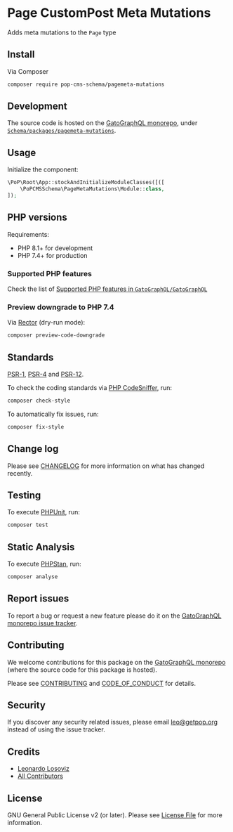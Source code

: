 # Page CustomPost Meta Mutations

<!--
[![Build Status][ico-travis]][link-travis]
[![Quality Score][ico-code-quality]][link-code-quality]
[![Software License][ico-license]](LICENSE.md)
[![Latest Version on Packagist][ico-version]][link-packagist]
[![Coverage Status][ico-scrutinizer]][link-scrutinizer]
[![Total Downloads][ico-downloads]][link-downloads]
-->

Adds meta mutations to the `Page` type

## Install

Via Composer

``` bash
composer require pop-cms-schema/pagemeta-mutations
```

## Development

The source code is hosted on the [GatoGraphQL monorepo](https://github.com/GatoGraphQL/GatoGraphQL), under [`Schema/packages/pagemeta-mutations`](https://github.com/GatoGraphQL/GatoGraphQL/tree/master/layers/Schema/packages/pagemeta-mutations).

## Usage

Initialize the component:

``` php
\PoP\Root\App::stockAndInitializeModuleClasses([([
    \PoPCMSSchema\PageMetaMutations\Module::class,
]);
```

## PHP versions

Requirements:

- PHP 8.1+ for development
- PHP 7.4+ for production

### Supported PHP features

Check the list of [Supported PHP features in `GatoGraphQL/GatoGraphQL`](https://github.com/GatoGraphQL/GatoGraphQL/blob/master/docs/supported-php-features.md)

### Preview downgrade to PHP 7.4

Via [Rector](https://github.com/rectorphp/rector) (dry-run mode):

```bash
composer preview-code-downgrade
```

## Standards

[PSR-1](https://www.php-fig.org/psr/psr-1), [PSR-4](https://www.php-fig.org/psr/psr-4) and [PSR-12](https://www.php-fig.org/psr/psr-12).

To check the coding standards via [PHP CodeSniffer](https://github.com/squizlabs/PHP_CodeSniffer), run:

``` bash
composer check-style
```

To automatically fix issues, run:

``` bash
composer fix-style
```

## Change log

Please see [CHANGELOG](CHANGELOG.md) for more information on what has changed recently.

## Testing

To execute [PHPUnit](https://phpunit.de/), run:

``` bash
composer test
```

## Static Analysis

To execute [PHPStan](https://github.com/phpstan/phpstan), run:

``` bash
composer analyse
```

## Report issues

To report a bug or request a new feature please do it on the [GatoGraphQL monorepo issue tracker](https://github.com/GatoGraphQL/GatoGraphQL/issues).

## Contributing

We welcome contributions for this package on the [GatoGraphQL monorepo](https://github.com/GatoGraphQL/GatoGraphQL) (where the source code for this package is hosted).

Please see [CONTRIBUTING](CONTRIBUTING.md) and [CODE_OF_CONDUCT](CODE_OF_CONDUCT.md) for details.

## Security

If you discover any security related issues, please email leo@getpop.org instead of using the issue tracker.

## Credits

- [Leonardo Losoviz][link-author]
- [All Contributors][link-contributors]

## License

GNU General Public License v2 (or later). Please see [License File](LICENSE.md) for more information.

[ico-version]: https://img.shields.io/packagist/v/pop-cms-schema/pagemeta-mutations.svg?style=flat-square
[ico-license]: https://img.shields.io/badge/license-GPLv2-brightgreen.svg?style=flat-square
[ico-travis]: https://img.shields.io/travis/pop-cms-schema/pagemeta-mutations/master.svg?style=flat-square
[ico-scrutinizer]: https://img.shields.io/scrutinizer/coverage/g/pop-cms-schema/pagemeta-mutations.svg?style=flat-square
[ico-code-quality]: https://img.shields.io/scrutinizer/g/pop-cms-schema/pagemeta-mutations.svg?style=flat-square
[ico-downloads]: https://img.shields.io/packagist/dt/pop-cms-schema/pagemeta-mutations.svg?style=flat-square

[link-packagist]: https://packagist.org/packages/pop-cms-schema/pagemeta-mutations
[link-travis]: https://travis-ci.org/pop-cms-schema/pagemeta-mutations
[link-scrutinizer]: https://scrutinizer-ci.com/g/pop-cms-schema/pagemeta-mutations/code-structure
[link-code-quality]: https://scrutinizer-ci.com/g/pop-cms-schema/pagemeta-mutations
[link-downloads]: https://packagist.org/packages/pop-cms-schema/pagemeta-mutations
[link-author]: https://github.com/leoloso
[link-contributors]: ../../../../../../contributors
